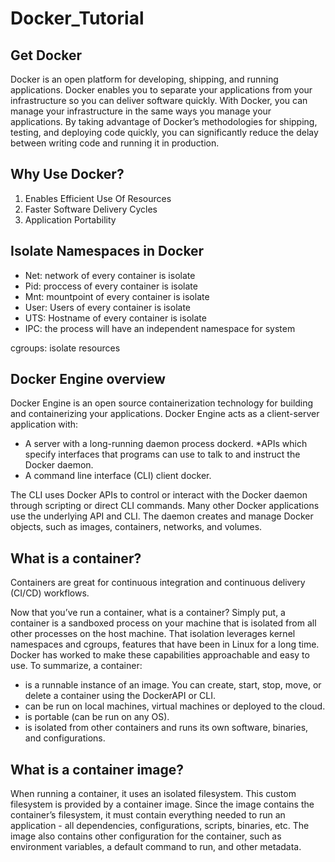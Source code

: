 # Docker_Tutorial

Get Docker
------------------
Docker is an open platform for developing, shipping, and running applications. Docker enables you to separate your applications from your infrastructure so you can deliver software quickly. With Docker, you can manage your infrastructure in the same ways you manage your applications. By taking advantage of Docker’s methodologies for shipping, testing, and deploying code quickly, you can significantly reduce the delay between writing code and running it in production.

Why Use Docker?
-------------------
1. Enables Efficient Use Of Resources
2. Faster Software Delivery Cycles
3. Application Portability

Isolate Namespaces in Docker
--------------------------------
* Net: network of every container is isolate
* Pid: proccess of every container is isolate
* Mnt: mountpoint of every container is isolate
* User: Users of every container is isolate
* UTS: Hostname of every container is isolate
* IPC: the process will have an independent namespace for system

cgroups: isolate resources

Docker Engine overview
--------------------------
Docker Engine is an open source containerization technology for building and containerizing your applications. Docker Engine acts as a client-server application with:

* A server with a long-running daemon process dockerd.
*APIs which specify interfaces that programs can use to talk to and instruct the Docker daemon.
* A command line interface (CLI) client docker.

The CLI uses Docker APIs to control or interact with the Docker daemon through scripting or direct CLI commands. Many other Docker applications use the underlying API and CLI. The daemon creates and manage Docker objects, such as images, containers, networks, and volumes.

What is a container?
---------------------------
Containers are great for continuous integration and continuous delivery (CI/CD) workflows.

Now that you’ve run a container, what is a container? Simply put, a container is a sandboxed process on your machine that is isolated from all other processes on the host machine. That isolation leverages kernel namespaces and cgroups, features that have been in Linux for a long time. Docker has worked to make these capabilities approachable and easy to use. To summarize, a container:

* is a runnable instance of an image. You can create, start, stop, move, or delete a container using the DockerAPI or CLI.
* can be run on local machines, virtual machines or deployed to the cloud.
* is portable (can be run on any OS).
* is isolated from other containers and runs its own software, binaries, and configurations.

What is a container image?
-----------------------------
When running a container, it uses an isolated filesystem. This custom filesystem is provided by a container image. Since the image contains the container’s filesystem, it must contain everything needed to run an application - all dependencies, configurations, scripts, binaries, etc. The image also contains other configuration for the container, such as environment variables, a default command to run, and other metadata.


